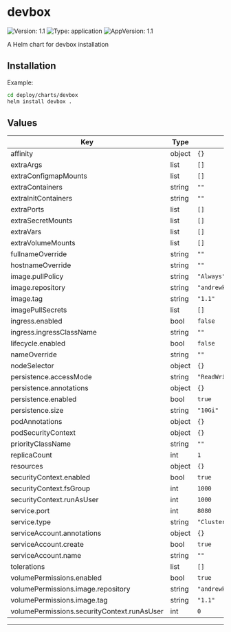 # devbox

![Version: 1.1](https://img.shields.io/badge/Version-1.1-informational?style=flat-square) ![Type: application](https://img.shields.io/badge/Type-application-informational?style=flat-square) ![AppVersion: 1.1](https://img.shields.io/badge/AppVersion-1.1-informational?style=flat-square)

A Helm chart for devbox installation

## Installation

Example:

```bash
cd deploy/charts/devbox
helm install devbox .
```

## Values

| Key | Type | Default | Description |
|-----|------|---------|-------------|
| affinity | object | `{}` |  |
| extraArgs | list | `[]` |  |
| extraConfigmapMounts | list | `[]` |  |
| extraContainers | string | `""` |  |
| extraInitContainers | string | `""` |  |
| extraPorts | list | `[]` |  |
| extraSecretMounts | list | `[]` |  |
| extraVars | list | `[]` |  |
| extraVolumeMounts | list | `[]` |  |
| fullnameOverride | string | `""` |  |
| hostnameOverride | string | `""` |  |
| image.pullPolicy | string | `"Always"` |  |
| image.repository | string | `"andrewkaczynski/devbox"` |  |
| image.tag | string | `"1.1"` |  |
| imagePullSecrets | list | `[]` |  |
| ingress.enabled | bool | `false` |  |
| ingress.ingressClassName | string | `""` |  |
| lifecycle.enabled | bool | `false` |  |
| nameOverride | string | `""` |  |
| nodeSelector | object | `{}` |  |
| persistence.accessMode | string | `"ReadWriteOnce"` |  |
| persistence.annotations | object | `{}` |  |
| persistence.enabled | bool | `true` |  |
| persistence.size | string | `"10Gi"` |  |
| podAnnotations | object | `{}` |  |
| podSecurityContext | object | `{}` |  |
| priorityClassName | string | `""` |  |
| replicaCount | int | `1` |  |
| resources | object | `{}` |  |
| securityContext.enabled | bool | `true` |  |
| securityContext.fsGroup | int | `1000` |  |
| securityContext.runAsUser | int | `1000` |  |
| service.port | int | `8080` |  |
| service.type | string | `"ClusterIP"` |  |
| serviceAccount.annotations | object | `{}` |  |
| serviceAccount.create | bool | `true` |  |
| serviceAccount.name | string | `""` |  |
| tolerations | list | `[]` |  |
| volumePermissions.enabled | bool | `true` |  |
| volumePermissions.image.repository | string | `"andrewkaczynski/devbox"` |  |
| volumePermissions.image.tag | string | `"1.1"` |  |
| volumePermissions.securityContext.runAsUser | int | `0` |  |

----------------------------------------------
